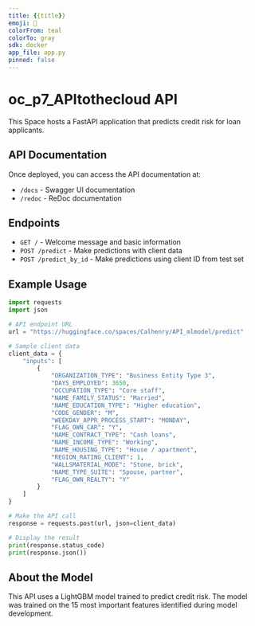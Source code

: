 ```yaml
---
title: {{title}}
emoji: 🫥
colorFrom: teal
colorTo: gray
sdk: docker
app_file: app.py
pinned: false
---
```


# oc_p7_APItothecloud API

This Space hosts a FastAPI application that predicts credit risk for loan applicants.

## API Documentation

Once deployed, you can access the API documentation at:
- `/docs` - Swagger UI documentation
- `/redoc` - ReDoc documentation

## Endpoints

- `GET /` - Welcome message and basic information
- `POST /predict` - Make predictions with client data
- `POST /predict_by_id` - Make predictions using client ID from test set

## Example Usage

```python
import requests
import json

# API endpoint URL
url = "https://huggingface.co/spaces/Calhenry/API_mlmodel/predict"

# Sample client data
client_data = {
    "inputs": [
        {
            "ORGANIZATION_TYPE": "Business Entity Type 3",
            "DAYS_EMPLOYED": 3650,
            "OCCUPATION_TYPE": "Core staff",
            "NAME_FAMILY_STATUS": "Married",
            "NAME_EDUCATION_TYPE": "Higher education",
            "CODE_GENDER": "M",
            "WEEKDAY_APPR_PROCESS_START": "MONDAY",
            "FLAG_OWN_CAR": "Y",
            "NAME_CONTRACT_TYPE": "Cash loans",
            "NAME_INCOME_TYPE": "Working",
            "NAME_HOUSING_TYPE": "House / apartment",
            "REGION_RATING_CLIENT": 1,
            "WALLSMATERIAL_MODE": "Stone, brick",
            "NAME_TYPE_SUITE": "Spouse, partner",
            "FLAG_OWN_REALTY": "Y"
        }
    ]
}

# Make the API call
response = requests.post(url, json=client_data)

# Display the result
print(response.status_code)
print(response.json())
```

## About the Model

This API uses a LightGBM model trained to predict credit risk. The model was trained on the 15 most important features identified during model development.
